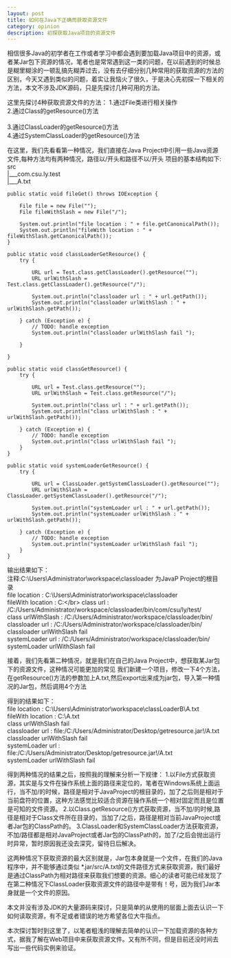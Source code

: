 ```yaml
---
layout: post
title: 如何在Java下正确而获取资源文件
category: opinion
description: 初探获取Java项目的资源文件
---
```


相信很多Java的初学者在工作或者学习中都会遇到要加载Java项目中的资源，或者某Jar包下资源的情况，笔者也是常常遇到这一类的问题，在以前遇到的时候总是糊里糊涂的一顿乱搞先糊弄过去，没有去仔细分别几种常用的获取资源的方法的区别，今天又遇到类似的问题，着实让我恼火了很久，于是决心先初探一下相关的方法，本文不涉及JDK源码，只是先探讨几种可用的方法。

这里先探讨4种获取资源文件的方法：
    1.通过File类进行相关操作</br>
    2.通过Class的getResource()方法</br></br>
    3.通过ClassLoader的getResource()方法</br>
    4.通过SystemClassLoader的getResource()方法</br>

在这里，我们先看看第一种情况，我们直接在Java Project中引用一些Java资源文件,每种方法均有两种情况，路径以/开头和路径不以/开头
    项目的基本结构如下:
    src</br>
    |___com.csu.ly.test</br>
    |___A.txt</br>

	public static void fileGet() throws IOException {
		
		File file = new File("");
		File fileWithSlash = new File("/");
		
		System.out.println("file location : " + file.getCanonicalPath());
		System.out.println("fileWith location : " + fileWithSlash.getCanonicalPath());
	}

	public static void classLoaderGetResource() {
		try {
			
			URL url = Test.class.getClassLoader().getResource("");
			URL urlWithSlash = Test.class.getClassLoader().getResource("/");

			System.out.println("classloader url : " + url.getPath());
			System.out.println("classloader urlWithSlash : " + urlWithSlash.getPath());
			
		} catch (Exception e) {
			// TODO: handle exception
			System.out.println("classloader urlWithSlash fail ");

		}

	}

	public static void classGetResource() {
		try {
			
			URL url = Test.class.getResource("");
			URL urlWithSlash = Test.class.getResource("/");

			System.out.println("class url : " + url.getPath());
			System.out.println("class urlWithSlash : " + urlWithSlash.getPath());
			
		} catch (Exception e) {
			// TODO: handle exception
			System.out.println("class urlWithSlash fail ");
		}
	}

	public static void systemLoaderGetResource() {
		try {
			
			URL url = ClassLoader.getSystemClassLoader().getResource("");
			URL urlWithSlash = ClassLoader.getSystemClassLoader().getResource("/");

			System.out.println("systemLoader url : " + url.getPath());
			System.out.println("systemLoader urlWithSlash : " + urlWithSlash.getPath());
			
		} catch (Exception e) {
			// TODO: handle exception
			System.out.println("systemLoader urlWithSlash fail ");
		}
	}

输出结果如下：</br>
    注释:C:\Users\Administrator\workspace\classloader 为JavaP Project的根目录</br>
    file location : C:\Users\Administrator\workspace\classloader</br>
	fileWith location : C:\</br>
	class url : /C:/Users/Administrator/workspace/classloader/bin/com/csu/ly/test/</br>
	class urlWithSlash : /C:/Users/Administrator/workspace/classloader/bin/</br>
	classloader url : /C:/Users/Administrator/workspace/classloader/bin/</br>
	classloader urlWithSlash fail </br>
	systemLoader url : /C:/Users/Administrator/workspace/classloader/bin/</br>
	systemLoader urlWithSlash fail </br>


接着，我们先看第二种情况，就是我们在自己的Java Project中，想获取某Jar包下的资源文件，这种情况可能更加的常见
    我们新建一个项目，修改一下4个方法，在getResource()方法的参数加上A.txt,然后export出来成为jar包，导入第一种情况的Jar包，然后调用4个方法

得到的结果如下：</br>
	file location : C:\Users\Administrator\workspace\classLoaderB\A.txt</br>
	fileWith location : C:\A.txt</br>
	class urlWithSlash fail </br>
	classloader url : file:/C:/Users/Administrator/Desktop/getresource.jar!/A.txt</br>
	classloader urlWithSlash fail </br>
	systemLoader url : file:/C:/Users/Administrator/Desktop/getresource.jar!/A.txt</br>
	systemLoader urlWithSlash fail </br>

得到两种情况的结果之后，按照我的理解来分析一下规律：
    1.以File方式获取资源，其实是与文件在操作系统上面的路径来定位的，笔者在Windows系统上面运行，当不加/的时候，路径是相对于JavaProject的根目录的，加了之后则是相对于当前盘符的位置，这种方法感觉比较适合资源在操作系统一个相对固定而且是位置是可知的文件资源。
    2.以Class.getResource()方式获取资源，当不加/的时候,路径是相对于Class文件所在目录的，当加了/之后，路径是相对当前JavaProject或者Jar包的ClassPath的。
    3.ClassLoader和SystemClassLoader方法获取资源，不加/路径都是相对JavaProject或者Jar包的ClassPath的，加了/之后会抛出运行时异常，暂时原因我还没去深究，留待日后解决。

这两种情况下获取资源的最大区别就是，Jar包本身就是一个文件，在我们的Java程序中，并不能够通过类似 *.jar/src/A.txt的文件路径方式来获取资源，我们最好是通过ClassPath为相对路径来获取我们想要的资源。细心的读者可能已经发现了在第二种情况下ClassLoader获取资源文件的路径中是带有！号，因为我们Jar本身就是一个文件的原因。

本文并没有涉及JDK的大量源码来探讨，只是简单的从使用的层面上面去认识一下如何读取资源，有不足或者错误的地方希望各位大牛指点。

本次探讨暂时到这里了，以笔者粗浅的理解去简单的认识一下加载资源的各种方式，据我了解在Web项目中来获取资源文件。又有所不同，但是目前还没时间去写出一些代码实例来验证。










